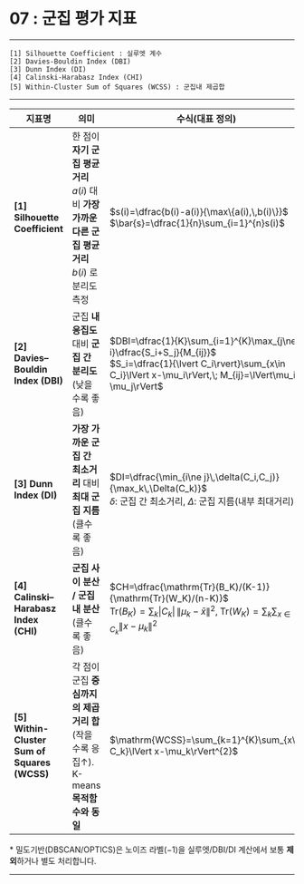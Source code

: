 #  07 : 군집 평가 지표

---
	
	[1] Silhouette Coefficient : 실루엣 계수
	[2] Davies-Bouldin Index (DBI)
	[3] Dunn Index (DI)
	[4] Calinski-Harabasz Index (CHI)
	[5] Within-Cluster Sum of Squares (WCSS) : 군집내 제곱합

	  
---


| 지표명 | 의미 | 수식(대표 정의) | 적용 대상 모델 |
|---|---|---|---|
| **[1] Silhouette Coefficient** | 한 점이 **자기 군집 평균거리** $a(i)$ 대비 **가장 가까운 다른 군집 평균거리** $b(i)$ 로 분리도 측정 | $s(i)=\dfrac{b(i)-a(i)}{\max\{a(i),\,b(i)\}}$<br>$\bar{s}=\dfrac{1}{n}\sum_{i=1}^{n}s(i)$ | **거리 기반 전반** (K-means, K-medoids, 계층형, 스펙트럴, DBSCAN/OPTICS\*) |
| **[2] Davies–Bouldin Index (DBI)** | 군집 **내 응집도** 대비 **군집 간 분리도** (낮을수록 좋음) | $DBI=\dfrac{1}{K}\sum_{i=1}^{K}\max_{j\ne i}\dfrac{S_i+S_j}{M_{ij}}$<br>$S_i=\dfrac{1}{\lvert C_i\rvert}\sum_{x\in C_i}\lVert x-\mu_i\rVert,\; M_{ij}=\lVert\mu_i-\mu_j\rVert$ | **거리 기반 전반** |
| **[3] Dunn Index (DI)** | **가장 가까운 군집 간 최소거리** 대비 **최대 군집 지름** (클수록 좋음) | $DI=\dfrac{\min_{i\ne j}\,\delta(C_i,C_j)}{\max_k\,\Delta(C_k)}$<br>$\delta$: 군집 간 최소거리, $\Delta$: 군집 지름(내부 최대거리) | **거리 기반 전반** |
| **[4] Calinski–Harabasz Index (CHI)** | **군집 사이 분산 / 군집 내 분산** (클수록 좋음) | $CH=\dfrac{\mathrm{Tr}(B_K)/(K-1)}{\mathrm{Tr}(W_K)/(n-K)}$<br>$\mathrm{Tr}(B_K)=\sum_k \lvert C_k\rvert\,\lVert\mu_k-\bar{x}\rVert^2,\;\mathrm{Tr}(W_K)=\sum_k\sum_{x\in C_k}\lVert x-\mu_k\rVert^2$ | **중심/거리 기반 전반** (K-means, K-medoids, **계층형**, **스펙트럴**, **GMM–하드할당**, 미니배치 K-means; **유클리드 거리 권장**) |
| **[5] Within-Cluster Sum of Squares (WCSS)** | 각 점이 군집 **중심까지의 제곱거리 합** (작을수록 응집↑). K-means **목적함수와 동일** | $\mathrm{WCSS}=\sum_{k=1}^{K}\sum_{x\in C_k}\lVert x-\mu_k\rVert^{2}$ | **중심 기반** (K-means/미니배치 K-means). 비유클리드·밀도기반에는 부적합 |

\* 밀도기반(DBSCAN/OPTICS)은 노이즈 라벨(−1)을 실루엣/DBI/DI 계산에서 보통 **제외**하거나 별도 처리합니다.


---



